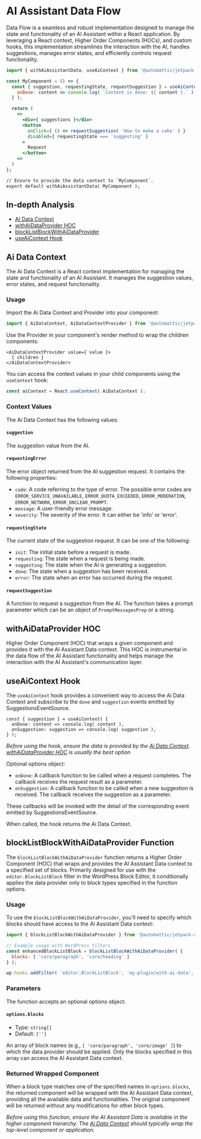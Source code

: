 
# AI Assistant Data Flow

Data Flow is a seamless and robust implementation designed to manage the state and functionality of an AI Assistant within a React application. By leveraging a React context, Higher Order Components (HOCs), and custom hooks, this implementation streamlines the interaction with the AI, handles suggestions, manages error states, and efficiently controls request functionality.

```jsx
import { withAiAssistantData, useAiContext } from '@automattic/jetpack-ai-client';

const MyComponent = () => {
  const { suggestion, requestingState, requestSuggestion } = useAiContext( {
    onDone: content => console.log( `Content is done: ${ content }.` );
  } );

  return (
    <>
      <div>{ suggestions }</div>
      <button
        onClick={ () => requestSuggestion( 'How to make a cake' ) }
        disabled={ requestingState === 'suggesting' }
      >
        Request
      </button>
    <>
  )
};

// Ensure to provide the data context to `MyComponent`.
export default withAiAssistantData( MyComponent );

```

## In-depth Analysis

* [AI Data Context](#ai-assistant-content)
* [withAiDataProvider HOC](#with-ai-data-provider)
* [blockListBlockWithAiDataProvider](#block-list-block-with-ai-data-provider)
* [useAiContext Hook](#use-ai-context)

<h2 id="ai-assistant-content">Ai Data Context</h2>

The Ai Data Context is a React context implementation for managing the state and functionality of an AI Assistant. It manages the suggestion values, error states, and request functionality.


### Usage

Import the Ai Data Context and Provider into your component:

```javascript
import { AiDataContext, AiDataContextProvider } from '@automattic/jetpack-ai-client';
```

Use the Provider in your component's render method to wrap the children components:

```es6
<AiDataContextProvider value={ value }>
  { children }
</AiDataContextProvider>
```

You can access the context values in your child components using the `useContext` hook:

```javascript
const aiContext = React.useContext( AiDataContext );
```

### Context Values

The Ai Data Context has the following values:

#### `suggestion`
The suggestion value from the AI.

#### `requestingError`
The error object returned from the AI suggestion request. It contains the following properties:
- `code`: A code referring to the type of error. The possible error codes are `ERROR_SERVICE_UNAVAILABLE`, `ERROR_QUOTA_EXCEEDED`, `ERROR_MODERATION`, `ERROR_NETWORK`, `ERROR_UNCLEAR_PROMPT`.
- `message`: A user-friendly error message.
- `severity`: The severity of the error. It can either be 'info' or 'error'.

#### `requestingState`
The current state of the suggestion request. It can be one of the following:
- `init`: The initial state before a request is made.
- `requesting`: The state when a request is being made.
- `suggesting`: The state when the AI is generating a suggestion.
- `done`: The state when a suggestion has been received.
- `error`: The state when an error has occurred during the request.

#### `requestSuggestion`
A function to request a suggestion from the AI. The function takes a prompt parameter which can be an object of `PromptMessagesProp` or a string.

<h2 id="with-ai-data-provider">withAiDataProvider HOC</h2>

Higher Order Component (HOC) that wraps a given component and provides it with the AI Assistant Data context. This HOC is instrumental in the data flow of the AI Assistant functionality and helps manage the interaction with the AI Assistant's communication layer.

<h2 id="use-ai-context">useAiContext Hook</h2>

The `useAiContext` hook provides a convenient way to access the 
Ai Data Context and subscribe to the `done` and `suggestion` events emitted by SuggestionsEventSource.

```es6
const { suggestion } = useAiContext( {
  onDone: content => console.log( content ),
  onSuggestion: suggestion => console.log( suggestion ),
} );

```

_Before using the hook, ensure the data is provided by the [Ai Data Context](#ai-assistant-content). [withAiDataProvider HOC](#with-ai-data-provider) is usually the best option_

Optional options object:

- `onDone`: A callback function to be called when a request completes. The callback receives the request result as a parameter.
- `onSuggestion`: A callback function to be called when a new suggestion is received. The callback receives the suggestion as a parameter.

These callbacks will be invoked with the detail of the corresponding event emitted by SuggestionsEventSource.

When called, the hook returns the Ai Data Context.


<h2 id="block-list-block-with-ai-data-provider">blockListBlockWithAiDataProvider Function</h2>

The `blockListBlockWithAiDataProvider` function returns a Higher Order Component (HOC) that wraps and provides the AI Assistant Data context to a specified set of blocks. Primarily designed for use with the `editor.BlockListBlock` filter in the WordPress Block Editor, it conditionally applies the data provider only to block types specified in the function options.

### Usage

To use the `blockListBlockWithAiDataProvider`, you'll need to specify which blocks should have access to the AI Assistant Data context:

```jsx
import { blockListBlockWithAiDataProvider } from '@automattic/jetpack-ai-client';

// Example usage with WordPress filters
const enhancedBlockListBlock = blockListBlockWithAiDataProvider( {
  blocks: [ 'core/paragraph', 'core/heading' ]
} );

wp.hooks.addFilter( 'editor.BlockListBlock', 'my-plugin/with-ai-data', enhancedBlockListBlock );
```

### Parameters

The function accepts an optional options object:

#### `options.blocks`
- Type: `string[]`
- Default: `['']`

An array of block names (e.g., `[ 'core/paragraph', 'core/image' ]`) to which the data provider should be applied. Only the blocks specified in this array can access the AI Assistant Data context.

### Returned Wrapped Component

When a block type matches one of the specified names in `options.blocks`, the returned component will be wrapped with the AI Assistant Data context, providing all the available data and functionalities. The original component will be returned without any modifications for other block types.

_Before using this function, ensure the AI Assistant Data is available in the higher component hierarchy. The [Ai Data Context](#ai-assistant-content) should typically wrap the top-level component or application._